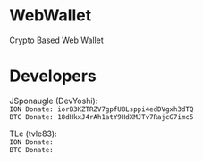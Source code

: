 # WebWallet
Crypto Based Web Wallet

# Developers  
JSponaugle (DevYoshi):   
`ION Donate: iorB3KZTRZV7gpfUBLsppi4edDVgxh3dTQ`   
`BTC Donate: 18dHkxJ4rAh1atY9HdXMJTv7RajcG7imc5`
  
TLe (tvle83):  
`ION Donate: `  
`BTC Donate: `  
